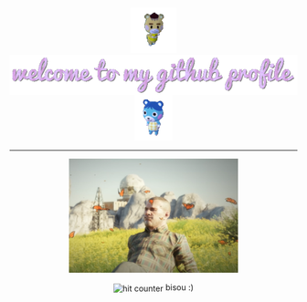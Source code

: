 <div align="center">
<img src="img/marty.gif" alt="marty from animal crossing" height="80"> <img src="img/welcome.gif" alt="welcome to my github profile" align="center">
<img src="img/mirti.gif" alt="bluebear from animal crossing" height="80">
</div>

<hr>


<div align="center">
<img src="img/tarkov.png" alt="tarkov credit : https://www.youtube.com/c/JunckerTarkov" align="center" height="200">

</div>

<br>
<div align="center">

<img src="https://profile-counter.glitch.me/zinabfs/count.svg" alt="hit counter" align="center">
bisou :)
</div>
